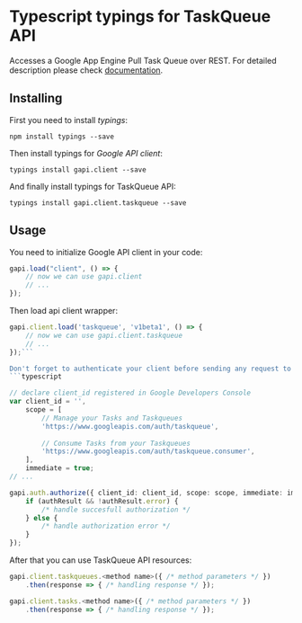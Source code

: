 # Typescript typings for TaskQueue API
Accesses a Google App Engine Pull Task Queue over REST.
For detailed description please check [documentation](https://developers.google.com/appengine/docs/python/taskqueue/rest).

## Installing

First you need to install *typings*:
```
npm install typings --save 
```

Then install typings for *Google API client*:
```
typings install gapi.client --save 
```

And finally install typings for TaskQueue API:
```
typings install gapi.client.taskqueue --save 
```

## Usage

You need to initialize Google API client in your code:
```typescript
gapi.load("client", () => { 
    // now we can use gapi.client
    // ... 
});
```

Then load api client wrapper:
```typescript
gapi.client.load('taskqueue', 'v1beta1', () => {
    // now we can use gapi.client.taskqueue
    // ... 
});```

Don't forget to authenticate your client before sending any request to resources:
```typescript

// declare client_id registered in Google Developers Console
var client_id = '',
    scope = [     
        // Manage your Tasks and Taskqueues
        'https://www.googleapis.com/auth/taskqueue',
    
        // Consume Tasks from your Taskqueues
        'https://www.googleapis.com/auth/taskqueue.consumer',
    ],
    immediate = true;
// ...

gapi.auth.authorize({ client_id: client_id, scope: scope, immediate: immediate }, authResult => {
    if (authResult && !authResult.error) {
        /* handle succesfull authorization */
    } else {
        /* handle authorization error */
    }
});            
```

After that you can use TaskQueue API resources:

```typescript
gapi.client.taskqueues.<method name>({ /* method parameters */ })
    .then(response => { /* handling response */ });

gapi.client.tasks.<method name>({ /* method parameters */ })
    .then(response => { /* handling response */ });
```
